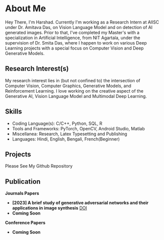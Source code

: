 # About Me
Hey There, I'm Harshad. Currently I'm working as a Research Intern at AIISC under Dr. Amitava Das, on Vision Language Model and on detection of AI generated images. Prior to that, I've completed my Master's with a specialization in Artificial Intelligence, from NIT Agartala, under the supervision of Dr. Smita Das, where I happen to work on various Deep Learning projects with a special focus on Computer Vision and Deep Generative Models.

## Research Interest(s)
My research interest lies in (but not confined to) the intersection of Computer Vision, Computer Graphics, Generative Models, and Reinforcement Learning. I love working on the creative aspect of the Generative AI, Vision Language Model and Multimodal Deep Learning.







## Skills
  - Coding Language(s): C/C++, Python, SQL, R
  - Tools and Frameworks: PyTorch, OpenCV, Android Studio, Matlab
  - Miscellanea: Research, Latex Typesetting and Publishing 
  - Languages: Hindi, English, Bengali, French(Beginner)
    
## Projects
Please See My Github Repository 

## Publication

**Journals Papers**

  - **[2023] A brief study of generative adversarial networks and their applications in image synthesis** [DOI](https://doi.org/10.1007/s11042-023-16175-2)
  - **Coming Soon**
  


**Conference Papers**
  - **Coming Soon**

  



